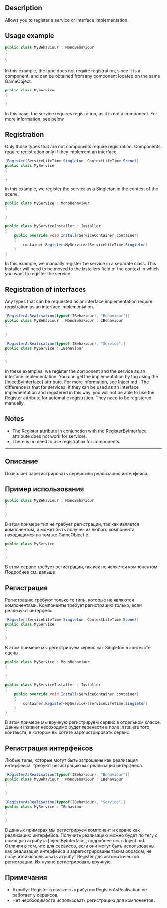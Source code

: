 ﻿## Description
Allows you to register a service or interface implementation.

## Usage example

```csharp
public class MyBehaviour : MonoBehaviour 
{
    
}
```

In this example, the type does not require registration, since it is a component, and can be obtained from any component located on the same GameObject.

```csharp
public class MyService
{
    
}
```
In this case, the service requires registration, as it is not a component. For more information, see below

## Registration
Only those types that are not components require registration. Components require registration only if they implement an interface.
```csharp
[Register(ServiceLifeTime.Singleton, ContextLifeTime.Scene)]
public class MyService
{
    
}
```
In this example, we register the service as a Singleton in the context of the scene.

```csharp
public class MyService : MonoBehaviour
{
    
}
```

```csharp
public class MyServiceInstaller : Installer
{
    public override void Install(ServiceContainer container) 
    {
        container.Register<MyService>(ServiceLifeTime.Singleton)
    }
}
```
In this example, we manually register the service in a separate class. This Installer will need to be moved to the Installers field of the context in which you want to register the service.

## Registration of interfaces
Any types that can be requested as an interface implementation require registration as an interface implementation.
```csharp
[RegisterAsRealisation(typeof(IBehaviour), "Behaviour")]
public class MyBehaviour : MonoBehaviour : IBehaviour
{
    
}
```
```csharp
[RegisterAsRealisation(typeof(IBehaviour), "Service")]
public class MyService : IBehaviour
{
    
}
```
In these examples, we register the component and the service as an interface implementation. You can get the implementation by tag using the [InjectByInterface] attribute. For more information, see Inject.md . The difference is that for services, if they can be used as an interface implementation and registered in this way, you will not be able to use the Register attribute for automatic registration. They need to be registered manually.


## Notes
- The Register attribute in conjunction with the RegisterByInterface attribute does not work for services.
- There is no need to use registration for components.


---
## Описание
Позволяет зарегистрировать сервис или реализацию интерфейса.

## Пример использования

```csharp
public class MyBehaviour : MonoBehaviour 
{
    
}
```

В этом примере тип не требует регистрации, так как является компонентом, и может быть получен из любого компонента, находящимся на том же GameObject-е.

```csharp
public class MyService
{
    
}
```
В этом сервис требует регистрации, так как не является компонентом. Подробнее см. дальше

## Регистрация
Регистрацию требуют только те типы, которые не являются компонентами. Компоненты требует регистрацию только, если реализуют интерфейс.
```csharp
[Register(ServiceLifeTime.Singleton, ContextLifeTime.Scene)]
public class MyService
{
    
}
```
В этом примере мы регистрируем сервис как Singleton в контексте сцены.

```csharp
public class MyService : MonoBehaviour
{
    
}
```

```csharp
public class MyServiceInstaller : Installer
{
    public override void Install(ServiceContainer container) 
    {
        container.Register<MyService>(ServiceLifeTime.Singleton)
    }
}
```
В этом примере мы вручную регистрируем сервис в отдельном классе. Данный Installer необходимо будет перенести в поле Installers того контекста, в котором вы хотите зарегистрировать сервис.

## Регистрация интерфейсов
Любые типы, которые могут быть запрошены как реализация интерфейса, требуют регистрацию как реализация интерфейса.
```csharp
[RegisterAsRealisation(typeof(IBehaviour), "Behaviour")]
public class MyBehaviour : MonoBehaviour : IBehaviour
{
    
}
```
```csharp
[RegisterAsRealisation(typeof(IBehaviour), "Service")]
public class MyService : IBehaviour
{
    
}
```
В данных примерах мы регистрируем компонент и сервис как реализацию интерфейса. Получить реализацию можно будет по тегу с помощью атрибута [InjectByInterface], подробнее см. в Inject.md. Отличия в том, что для сервисов, если они могут быть использованы как реализация интерфейса и зарегистрированы таким образом, не получится использовать атрибут Register для автоматической регистрации. Их нужно регистрировать вручную.


## Примечания
- Атрибут Register в связке с атрибутом RegisterAsRealisation не работает у сервисов.
- Нет необходимости использовать регистрацию для компонентов.